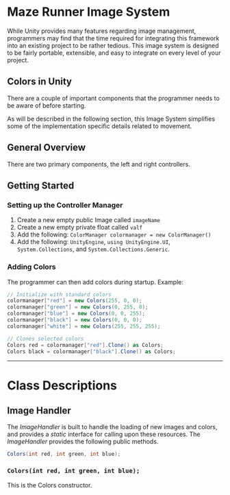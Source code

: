 # Maze Runner Image System
While Unity provides many features regarding image management, programmers may find that the time required for integrating this framework into an existing project to be rather tedious. This image system is designed to be fairly portable, extensible, and easy to integrate on every level of your project.

## Colors in Unity
There are a couple of important components that the programmer needs to be aware of before starting.

As will be described in the following section, this Image System simplifies some of the implementation specific details related to movement.

## General Overview
There are two primary components, the left and right controllers.

## Getting Started
### Setting up the Controller Manager
1. Create a new empty public Image called `imageName`
2. Create a new empty private float called `valf`
3. Add the following: `ColorManager colormanager = new ColorManager()`
4. Add the following: `UnityEngine`, `using UnityEngine.UI`, `System.Collections`, and `System.Collections.Generic`.

### Adding Colors
The programmer can then add colors during startup.
Example:

```csharp
// Initialize with standard colors
colormanager["red"] = new Colors(255, 0, 0);
colormanager["green"] = new Colors(0, 255, 0);
colormanager["blue"] = new Colors(0, 0, 255);
colormanager["black"] = new Colors(0, 0, 0);
colormanager["white"] = new Colors(255, 255, 255);

// Clones selected colors
Colors red = colormanager["red"].Clone() as Colors;
Colors black = colormanager["black"].Clone() as Colors;
```

----------------------------------------------------------
# Class Descriptions

## Image Handler
The _ImageHandler_ is built to handle the loading of new images and colors, and provides a *static* interface for calling upon these resources. The _ImageHandler_ provides the following public methods.
```csharp
Colors(int red, int green, int blue);
```

### `Colors(int red, int green, int blue);`
This is the Colors constructor.

